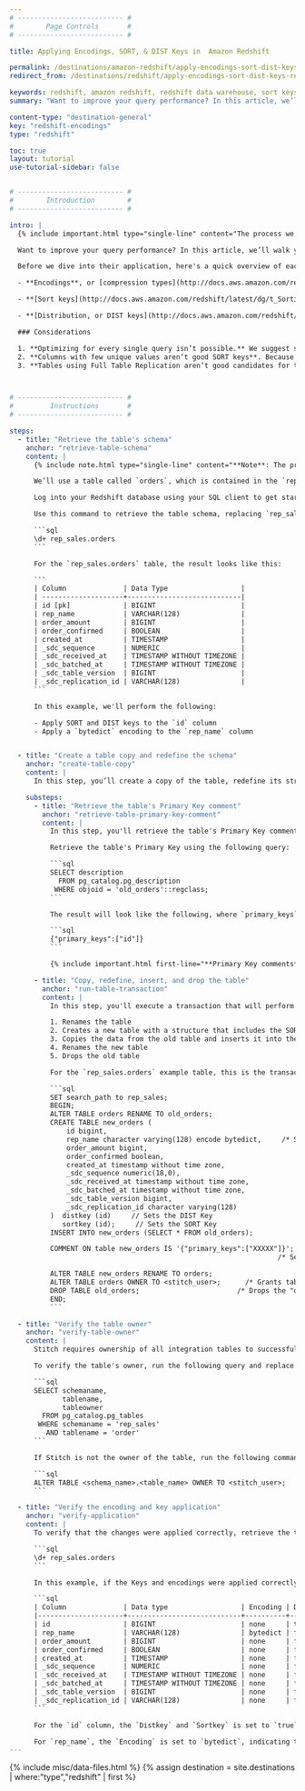 ```yaml
---
# -------------------------- #
#        Page Controls       #
# -------------------------- #

title: Applying Encodings, SORT, & DIST Keys in  Amazon Redshift

permalink: /destinations/amazon-redshift/apply-encodings-sort-dist-keys-redshift
redirect_from: /destinations/redshift/apply-encodings-sort-dist-keys-redshift

keywords: redshift, amazon redshift, redshift data warehouse, sort keys, dist keys, encodings, SORT, DIST, indexes
summary: "Want to improve your query performance? In this article, we’ll walk you through how to use encoding, Sort, and Distribution Keys to streamline query processing in your Amazon Redshift data warehouse."

content-type: "destination-general"
key: "redshift-encodings"
type: "redshift"

toc: true
layout: tutorial
use-tutorial-sidebar: false


# -------------------------- #
#        Introduction        #
# -------------------------- #

intro: |
  {% include important.html type="single-line" content="The process we outline in this tutorial - which includes dropping tables - can lead to data corruption and other issues if done incorrectly. **Please proceed with caution or reach out to Stitch support if you have questions.**" %}

  Want to improve your query performance? In this article, we’ll walk you through how to use encoding, Sort, and Distribution keys to streamline query processing.

  Before we dive into their application, here's a quick overview of each of these performance enhancing tools.

  - **Encodings**, or [compression types](http://docs.aws.amazon.com/redshift/latest/dg/t_Compressing_data_on_disk.html), are used to reduce the amount of required storage space and the size of data that’s read from storage. This in turn can lead to a reduction in processing time for queries.

  - **[Sort keys](http://docs.aws.amazon.com/redshift/latest/dg/t_Sorting_data.html)** determine the order in which rows in a table are stored. When properly applied, Sort Keys allow large chunks of data to be skipped during query processing. Less data to scan means a shorter processing time, thus improving the query’s performance.

  - **[Distribution, or DIST keys](http://docs.aws.amazon.com/redshift/latest/dg/t_Distributing_data.html)** determine where data is stored in Redshift. When data is replicated into your data warehouse, it’s stored across the compute nodes that make up the cluster. If data is heavily skewed - meaning a large amount is placed on a single node - query performance will suffer. Even distribution prevents these bottlenecks by ensuring that nodes equally share the processing load.

  ### Considerations

  1. **Optimizing for every single query isn’t possible.** We suggest selecting the most important queries and selecting SORT/DIST keys that will improve the performance of those queries.
  2. **Columns with few unique values aren’t good SORT keys**. Because SORT Keys store records together based on similar values, selecting a column with few unique values as the SORT key will heavily skew the data. This will lead to an increase in query processing time.
  3. **Tables using Full Table Replication aren’t good candidates for this process** Due to the nature of [Full Table Replication]({{ link.replication.full-table | prepend: site.baseurl }}), encodings, SORT, and DIST keys in these tables may be overwritten during the replication attempts that follow application.



# -------------------------- #
#         Instructions       #
# -------------------------- #

steps:
  - title: "Retrieve the table's schema"
    anchor: "retrieve-table-schema"
    content: |
      {% include note.html type="single-line" content="**Note**: The process outlined here can be used across the board to apply encodings **and** Keys." %}

      We’ll use a table called `orders`, which is contained in the `rep_sales` schema.

      Log into your Redshift database using your SQL client to get started.

      Use this command to retrieve the table schema, replacing `rep_sales` and `orders` with the names of your schema and table, respectively: 

      ```sql
      \d+ rep_sales.orders
      ```

      For the `rep_sales.orders` table, the result looks like this:

      ```
      | Column              | Data Type                  |
      | --------------------+----------------------------|
      | id [pk]             | BIGINT                     |
      | rep_name            | VARCHAR(128)               |
      | order_amount        | BIGINT                     |
      | order_confirmed     | BOOLEAN                    |
      | created_at          | TIMESTAMP                  |
      | _sdc_sequence       | NUMERIC                    |
      | _sdc_received_at    | TIMESTAMP WITHOUT TIMEZONE |
      | _sdc_batched_at     | TIMESTAMP WITHOUT TIMEZONE |
      | _sdc_table_version  | BIGINT                     |
      | _sdc_replication_id | VARCHAR(128)               |
      ```

      In this example, we'll perform the following:

      - Apply SORT and DIST keys to the `id` column
      - Apply a `bytedict` encoding to the `rep_name` column


  - title: "Create a table copy and redefine the schema"
    anchor: "create-table-copy"
    content: |
      In this step, you’ll create a copy of the table, redefine its structure to include the DIST and SORT Keys, insert/rename the table, and then drop the "old" table.

    substeps:
      - title: "Retrieve the table's Primary Key comment"
        anchor: "retrieve-table-primary-key-comment"
        content: |
          In this step, you'll retrieve the table's Primary Key comment. This will be used in the next step to indicate which column(s) are the table's Primary Keys.

          Retrieve the table's Primary Key using the following query:

          ```sql
          SELECT description
            FROM pg_catalog.pg_description
           WHERE objoid = 'old_orders'::regclass;
          ```

          The result will look like the following, where `primary_keys` is an array of strings referencing the columns used as the table's Primary Key:

          ```sql
          {"primary_keys":["id"]}
          ```

          {% include important.html first-line="**Primary Key comments**" content="Redshift doesn’t enforce the use of Primary Keys, but Stitch requires them to replicate data. In the following example, you'll see `COMMENT` being used to note the table's Primary Key. **Make sure you include the Primary Key comment in the next step, as missing or incorrectly defined Primary Key comments will cause issues with data replication.**" %}

      - title: "Copy, redefine, insert, and drop the table"
        anchor: "run-table-transaction"
        content: |
          In this step, you'll execute a transaction that will perform the following:

          1. Renames the table
          2. Creates a new table with a structure that includes the SORT and DIST keys
          3. Copies the data from the old table and inserts it into the new, redefined table
          4. Renames the new table
          5. Drops the old table

          For the `rep_sales.orders` example table, this is the transaction that will perform the actions listed above:

          ```sql
          SET search_path to rep_sales;
          BEGIN;
          ALTER TABLE orders RENAME TO old_orders;
          CREATE TABLE new_orders (
              id bigint,
              rep_name character varying(128) encode bytedict,     /* Sets the encoding */
              order_amount bigint,
              order_confirmed boolean,
              created_at timestamp without time zone,
              _sdc_sequence numeric(18,0),
              _sdc_received_at timestamp without time zone,
              _sdc_batched_at timestamp without time zone,
              _sdc_table_version bigint,
              _sdc_replication_id character varying(128)
          )  distkey (id)     // Sets the DIST Key
             sortkey (id);     // Sets the SORT Key
          INSERT INTO new_orders (SELECT * FROM old_orders);

          COMMENT ON table new_orders IS '{"primary_keys":["XXXXX"]}';
                                                                  /* Sets Primary Key comment */

          ALTER TABLE new_orders RENAME TO orders;
          ALTER TABLE orders OWNER TO <stitch_user>;      /* Grants table ownership to Stitch */
          DROP TABLE old_orders;                        /* Drops the "old" table */
          END;
          ```

  - title: "Verify the table owner"
    anchor: "verify-table-owner"
    content: |
      Stitch requires ownership of all integration tables to successfully load data. If Stitch isn't the table owner, issues with data replication will occur.

      To verify the table's owner, run the following query and replace `rep_sales` and `orders` with the names of the schema and table, respectively:

      ```sql
      SELECT schemaname,
             tablename,
             tableowner
        FROM pg_catalog.pg_tables
       WHERE schemaname = 'rep_sales'
         AND tablename = 'order'
      ```

      If Stitch is not the owner of the table, run the following command:

      ```sql
      ALTER TABLE <schema_name>.<table_name> OWNER TO <stitch_user>;
      ```

  - title: "Verify the encoding and key application"
    anchor: "verify-application"
    content: |
      To verify that the changes were applied correctly, retrieve the table’s schema again using this command, replacing `rep_sales` and `orders` with the names of your schema and table, respectively: 

      ```sql
      \d+ rep_sales.orders
      ```

      In this example, if the Keys and encodings were applied correctly, the response would look something like this:

      ```sql
      | Column              | Data type                  | Encoding | Distkey | Sortkey |
      |---------------------+----------------------------+----------+---------+---------|
      | id                  | BIGINT                     | none     | true    | true    |  
      | rep_name            | VARCHAR(128)               | bytedict | false   | false   |  
      | order_amount        | BIGINT                     | none     | false   | false   |
      | order_confirmed     | BOOLEAN                    | none     | false   | false   |
      | created_at          | TIMESTAMP                  | none     | false   | false   |
      | _sdc_sequence       | NUMERIC                    | none     | false   | false   |
      | _sdc_received_at    | TIMESTAMP WITHOUT TIMEZONE | none     | false   | false   |
      | _sdc_batched_at     | TIMESTAMP WITHOUT TIMEZONE | none     | false   | false   |
      | _sdc_table_version  | BIGINT                     | none     | false   | false   |
      | _sdc_replication_id | VARCHAR(128)               | none     | false   | false   |
      ```

      For the `id` column, the `Distkey` and `Sortkey` is set to `true`, meaning that the keys were properly applied.

      For `rep_name`, the `Encoding` is set to `bytedict`, indicating that the encoding was also properly applied.
---
```

{% include misc/data-files.html %}
{% assign destination = site.destinations | where:"type","redshift" | first %}
